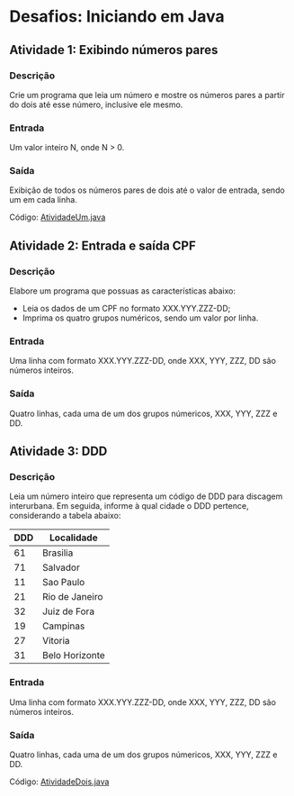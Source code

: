 # Desafios: Iniciando em Java

## Atividade 1: Exibindo números pares

### Descrição

Crie um programa que leia um número e mostre os números pares a partir do dois até esse número, inclusive ele mesmo.

### Entrada

Um valor inteiro N, onde N > 0.

### Saída

Exibição de todos os números pares de dois até o valor de entrada, sendo um em cada linha.

Código: [AtividadeUm.java](https://github.com/victorugons/bootcampCodeAnywhere-DIO/blob/main/src/main/java/br/victorugons/IniciandoJava/AtividadeUm.java)

## Atividade 2: Entrada e saída CPF

### Descrição

Elabore um programa que possuas as características abaixo:

* Leia os dados de um CPF no formato XXX.YYY.ZZZ-DD;
* Imprima os quatro grupos numéricos, sendo um valor por linha.

### Entrada

Uma linha com formato XXX.YYY.ZZZ-DD, onde XXX, YYY, ZZZ, DD são números inteiros.

### Saída

Quatro linhas, cada uma de um dos grupos númericos, XXX, YYY, ZZZ e DD.

## Atividade 3: DDD

### Descrição

Leia um número inteiro que representa um código de DDD para discagem interurbana. Em seguida, informe à qual cidade o DDD pertence, considerando a tabela abaixo:

DDD | Localidade
--- | ----------
61  | Brasilia
71  | Salvador
11  | Sao Paulo
21  | Rio de Janeiro
32  | Juiz de Fora
19  | Campinas
27  | Vitoria
31  | Belo Horizonte

### Entrada

Uma linha com formato XXX.YYY.ZZZ-DD, onde XXX, YYY, ZZZ, DD são números inteiros.

### Saída

Quatro linhas, cada uma de um dos grupos númericos, XXX, YYY, ZZZ e DD.

Código: [AtividadeDois.java](https://github.com/victorugons/bootcampCodeAnywhere-DIO/blob/main/src/main/java/br/victorugons/IniciandoJava/AtividadeTres.java)



